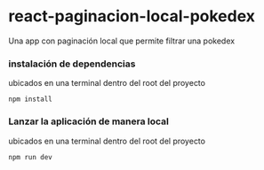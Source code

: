 # react-paginacion-local-pokedex
Una app con paginación local que permite filtrar una pokedex

### instalación de dependencias

ubicados en una terminal dentro del root del proyecto

```
npm install
```
### Lanzar la aplicación de manera local

ubicados en una terminal dentro del root del proyecto

```
npm run dev
```
